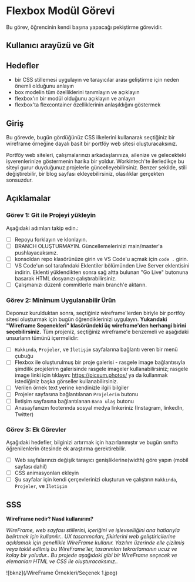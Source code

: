 # Flexbox Modül Görevi

Bu görev, öğrencinin kendi başına yapacağı pekiştirme görevidir.

## Kullanıcı arayüzü ve Git

## Hedefler

- bir CSS stillemesi uygulayın ve tarayıcılar arası geliştirme için neden önemli olduğunu anlayın
- box modelin tüm özelliklerini tanımlayın ve açıklayın
- flexbox'ın bir modül olduğunu açıklayın ve anlayın
- flexbox'ta flexcontainer özelliklerinin anlaşıldığını göstermek

## Giriş

Bu görevde, bugün gördüğünüz CSS ilkelerini kullanarak seçtiğiniz bir wireframe örneğine dayalı basit bir portföy web sitesi oluşturacaksınız.

Portföy web siteleri, çalışmalarınızı arkadaşlarınıza, ailenize ve gelecekteki işverenlerinize göstermenin harika bir yoldur. Workintech'te ilerledikçe bu siteyi gurur duyduğunuz projelerle güncelleyebilirsiniz. Benzer şekilde, stili değiştirebilir, bir blog sayfası ekleyebilirsiniz, olasılıklar gerçekten sonsuzdur.

## Açıklamalar

### Görev 1: Git ile Projeyi yükleyin

Aşağıdaki adımları takip edin.:

- [ ] Repoyu forklayın ve klonlayın.
- [ ] BRANCH OLUŞTURMAYIN. Güncellemelerinizi main/master'a pushlayacaksınız.
- [ ] konsoldan repo klasörünüze girin ve VS Code'u açmak için `code .` girin.
- [ ] VS Code'un sol tarafındaki Eklentiler bölümünden Live Server eklentisini indirin. Eklenti yüklendikten sonra sağ altta bulunan "Go Live" butonuna basarak HTML dosyanızı çalıştırabilirsiniz.
- [ ] Çalışmanızı düzenli commitlerle main branch'e aktarın.

### Görev 2: Minimum Uygulanabilir Ürün

Deponuz kurulduktan sonra, seçtiğiniz wireframe'lerden biriyle bir portföy sitesi oluşturmak için bugün öğrendiklerinizi uygulayın. **Yukarıdaki "Wireframe Seçenekleri" klasöründeki üç wireframe'den herhangi birini seçebilirsiniz.** Tüm projeniz, seçtiğiniz wireframe'e benzemeli ve aşağıdaki unsurların tümünü içermelidir:

- [ ] `Hakkında`, `Projeler`, ve `İletişim` sayfalarına bağlantı veren bir menü çubuğu
- [ ] Flexbox ile oluşturulmuş bir proje galerisi - rasgele image bağlantısıyla şimdilik projelerim galerisinde rasgele imageler kullanabilirsiniz; rasgele image linki için tıklayın: https://picsum.photos/ ya da kullanmak istediğiniz başka görseller kullanabilirsiniz.
- [ ] Verilen örnek text yerine kendinizle ilgili bilgiler
- [ ] Projeler sayfasına bağlantılanan `Projelerim` butonu
- [ ] İletişim sayfasına bağlantılanan `Bana ulaş` butonu
- [ ] Anasayfanızın footerında sosyal medya linkeriniz (Instagram, linkedIn, Twitter)

### Görev 3: Ek Görevler

Aşağıdaki hedefler, bilginizi artırmak için hazırlanmıştır ve bugün sınıfta öğrenilenlerin ötesinde ek araştırma gerektirebilir.

- [ ] Web sayfalarınızı değişik tarayıcı genişliklerine(width) göre yapın (mobil sayfası dahil)
- [ ] CSS animasyonları ekleyin
- [ ] Şu sayfalar için kendi çerçevlerinizi oluşturun ve çalıştırın `Hakkında`, `Projeler`, ve `İletişim`

## SSS

**WireFrame nedir? Nasıl kullanırım?**

_WireFrame, web sayfası stillerini, içeriğini ve işlevselliğini ana hatlarıyla belirtmek için kullanılır.. UX tasarımcıları, fikirlerini web geliştiricilerine açıklamak için genellikle WireFrame kullanır. Yazılım üzerinde elle çizilmiş veya taklit edilmiş bu WireFrame'ler, tasarımları tekrarlamanın ucuz ve kolay bir yoludur.. Bu projede aşağıdaki gibi bir WireFrame seçecek ve elemanları HTML ve CSS ile oluşturacaksınız.._

![bknz](/WireFrame Örnekleri/Seçenek 1.jpeg)
